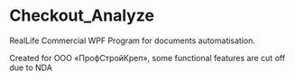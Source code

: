 # Checkout_Analyze
RealLife Commercial WPF Program for documents automatisation.

Created for ООО «ПрофСтройКреп», some functional features are cut off due to NDA
